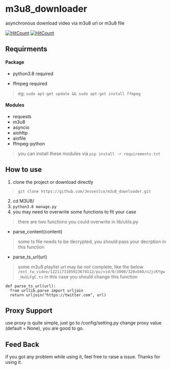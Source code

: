 # m3u8_downloader
asynchronous download video via m3u8 url or m3u8 file

[![HitCount](http://hits.dwyl.io/Jesseslco/m3u8_downloader.svg)](http://github.com/Jesseslco/m3u8_downloader)
[![HitCount](https://img.shields.io/github/downloads/Jesseslco/m3u8_downloader/total.svg?color=green)](https://github.com/Jesseslco/m3u8_downloader/releases)

 
## Requirments

#### Package
* python3.8 required

* ffmpeg required
> eg: `sudo apt-get update && sudo apt-get install ffmpeg` 

#### Modules
* requests
* m3u8
* asyncio
* aiohttp
* aiofile
* ffmpeg-python
> you can install these modules via `pip install -r requirements.txt`

## How to use
1. clone the project or download directly
> `git clone https://github.com/Jesseslco/m3u8_downloader.git`
2. cd M3U8/
3. `python3.8 manage.py`
4. you may need to overwrite some functions to fit your case
> there are two functions you could overwrite in lib/utils.py
   * parse_content(content)
   > some ts file needs to be decrypted, you should pass your decrption in this function
   * parse_ts_url(url)
   > some m3u8 playlist url may be not complete, like the below
   `/ext_tw_video/1221173105923674112/pu/vid/0/3000/320x568/nJjcKYgw_HuULFgC.ts`
   > in this case you should change this function
   ```
   def parse_ts_url(url):
     from urllib.parse import urljoin
     return urljoin("https://twitter.com", url)
   ```

## Proxy Support
use proxy is quite simple, just go to /config/setting.py
change proxy value (default = None), you are good to go.

## Feed Back
if you got any problem while using it, feel free to raise a issue. Thanks for using it.

